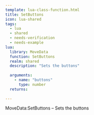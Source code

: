```yaml
---
template: lua-class-function.html
title: SetButtons
icon: lua-shared
tags:
  - lua
  - shared
  - needs-verification
  - needs-example
lua:
  library: MoveData
  function: SetButtons
  realm: shared
  description: "Sets the buttons"
  
  arguments:
    - name: "buttons"
      type: number
  returns:
    
---
```


<div class="lua__search__keywords">
MoveData:SetButtons &#x2013; Sets the buttons
</div>
